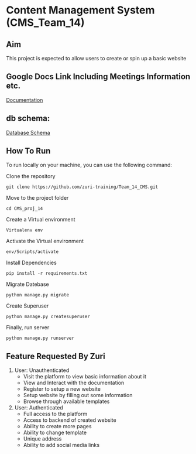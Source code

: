 # Content Management System (CMS_Team_14)

## Aim
This project is expected to allow users to create or spin up a basic website

## Google Docs Link Including Meetings Information etc. 
[Documentation](https://docs.google.com/document/u/0/d/11qXZp9zK4tGaMCZRzA6e-6c6V6iFT2bUUeJFTzksjG0/mobilebasic)

## db schema:
[Database Schema](https://cacoo.com/diagrams/3bidFKDK0MhYkbBU/B208B?reload_rt=1659123507956_0&reload_dc=1659139986069_0)


## How To Run
 To run locally on your machine, you can use the following command:

Clone the repository

	git clone https://github.com/zuri-training/Team_14_CMS.git
	
Move to the project folder

	cd CMS_proj_14

Create a Virtual environment

	Virtualenv env

Activate the Virtual environment

	env/Scripts/activate

Install Dependencies

	pip install -r requirements.txt

Migrate Datebase

	python manage.py migrate

Create Superuser

	python manage.py createsuperuser

Finally, run  server

	python manage.py runserver

## Feature Requested By Zuri

1. User: Unauthenticated
	- Visit the platform to view basic information about it
	- View and Interact with the documentation
	- Register to setup a new website
	- Setup website by filling out some information
	- Browse through available templates 
2. User: Authenticated
	- Full access to the platform
	- Access to backend of created website
	- Ability to create more pages
	- Ability to change template
	- Unique address
	- Ability to add social media links
